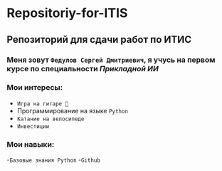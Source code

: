 # Repositoriy-for-ITIS


## Репозиторий для сдачи работ по ИТИС

### Меня зовут `Федулов Сергей Дмитриевич`, я учусь на первом курсе по специальности ***Прикладной ИИ***

### Мои интересы:

- `Игра на гитаре 🎸`
- Программирование на языке `Python`
- `Катание на велосипеде`
- `Инвестиции`

### Мои навыки:

-`Базовые знания Python`
-`Github`

